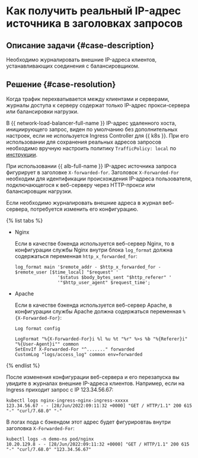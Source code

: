 # Как получить реальный IP-адрес источника в заголовках запросов


## Описание задачи {#case-description}

Необходимо журналировать внешние IP-адреса клиентов, устанавливающих соединения с балансировщиком.

## Решение {#case-resolution}

Когда трафик перехватывается между клиентами и серверами, журналы доступа к серверу содержат только IP-адрес прокси-сервера или балансировки нагрузки.

В {{ network-load-balancer-full-name }} IP-адрес удаленного хоста, инициирующего запрос, виден по умолчанию без дополнительных настроек, если не используется Ingress Controller для {{ k8s }}. При его использовании для сохранения реальных адресов запросов необходимо вручную настроить политику `TrafficPolicy: local` по [инструкции](../../../managed-kubernetes/operations/create-load-balancer.md#lb-create).

При использовании {{ alb-full-name }} IP-адрес источника запроса фигурирует в заголовке `X-forwarded-for`.
Заголовок `X-Forwarded-For` необходим для идентификации происхождения IP-адреса пользователя, подключающегося к веб-серверу через HTTP-прокси или балансировщик нагрузки.

Если необходимо журналировать внешние адреса в журнал веб-сервера, потребуется изменить его конфигурацию.

{% list tabs %}

- Nginx

    Если в качестве бэкенда используется веб-сервер Nginx, то в конфигурации службы Nginx внутри блока `log_format` должна содержаться переменная `http_x_forwarded_for`:
    ```
    log_format main '$remote_addr - $http_x_forwarded_for - $remote_user [$time_local] "$request" '
                    '$status $body_bytes_sent "$http_referer" '
                    '"$http_user_agent" $request_time';
    ```

- Apache 

    Если в качестве бэкенда используется веб-сервер Apache, в конфигурации службы Apache должна содержаться переменная `%{X-Forwarded-For}`:

    ```text
    Log format config

    LogFormat "%{X-Forwarded-For}i %l %u %t "%r" %>s %b "%{Referer}i" "%{User-Agent}i"" common
    SetEnvIf X-Forwarded-For "^......." forwarded
    CustomLog "logs/access_log" common env=forwarded
    ```

{% endlist %}

После изменения конфигурации веб-сервера и его перезапуска вы увидите в журналах внешние IP-адреса клиентов.
Например, если на Ingress приходит запрос с IP 123.34.56.67:

```text
kubectl logs nginx-ingress-nginx-ingress-xxxxx
123.34.56.67 - - [28/Jun/2022:09:11:32 +0000] "GET / HTTP/1.1" 200 615 "-" "curl/7.68.0" "-"
```

В логах пода с бэкендом этот адрес будет фигурировтаь внутри заголовка `X-Forwarded-For`:

```text
kubectl logs -n demo-ns pod/nginx
10.20.129.8 - - [28/Jun/2022:09:11:32 +0000] "GET / HTTP/1.1" 200 615 "-" "curl/7.68.0" "123.34.56.67"
```